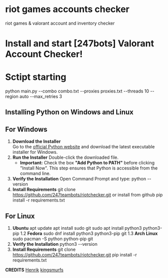 # riot games accounts checker
riot games &amp; valorant account and inventory checker 


# Install and start [247bots] Valorant Account Checker!

# Sctipt starting 

python main.py --combo combo.txt --proxies proxies.txt --threads 10 --region auto --max_retries 3

Installing Python on Windows and Linux
---
## For Windows
1. **Download the Installer**  
   Go to the [official Python website](https://www.python.org/downloads/windows/) and download the latest executable installer for Windows.
2. **Run the Installer**
   Double-click the downloaded file.
    - **Important:** Check the box **"Add Python to PATH"** before clicking "Install Now". This step ensures that Python is accessible from the command line.
3. **Verify the Installation**
   Open Command Prompt and type: python --version
4. **Install Requirements**
   git clone https://github.com/247teambots/riotchecker.git or install from github
   pip install -r requirements.txt
## For Linux
1. **Ubuntu**
   apt update
   apt install sudo git
   sudo apt install python3 python3-pip 
1.2 **Fedora**
   sudo dnf install python3 python3-pip git
1.3 **Arch Linux**
   sudo pacman -S python python-pip git
3. **Verify the Installation**
   python3 --version
4. **Install Requirements**
   git clone https://github.com/247teambots/riotchecker.git
   pip install -r requirements.txt

**CREDITS** 
[Henrik](https://github.com/Henrik-3/unofficial-valorant-api)
[kingsmurfs](https://github.com/kingsmurfs)
